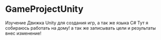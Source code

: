 # GameProjectUnity
Изучение Движка Unity  для создания игр, а так же языка С#
Тут я собираюсь работать на дому! а так же записывать цели и результаты
внес изменение!
